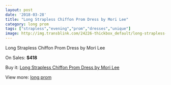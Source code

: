 ```yaml
---
layout: post
date: '2018-03-28'
title: "Long Strapless Chiffon Prom Dress by Mori Lee"
category: long prom
tags: ["strapless","evening","prom","dresses","unique"]
image: http://img.transblink.com/24226-thickbox_default/long-strapless-chiffon-prom-dress-by-mori-lee.jpg
---
```

Long Strapless Chiffon Prom Dress by Mori Lee

On Sales: **$418**
<a href="https://www.transblink.com/en/long-prom/7672-long-strapless-chiffon-prom-dress-by-mori-lee.html"><amp-img layout="responsive" width="600" height="600" src="//img.transblink.com/24226-thickbox_default/long-strapless-chiffon-prom-dress-by-mori-lee.jpg" alt="Long Strapless Chiffon Prom Dress by Mori Lee 0" /></a>
<a href="https://www.transblink.com/en/long-prom/7672-long-strapless-chiffon-prom-dress-by-mori-lee.html"><amp-img layout="responsive" width="600" height="600" src="//img.transblink.com/24230-thickbox_default/long-strapless-chiffon-prom-dress-by-mori-lee.jpg" alt="Long Strapless Chiffon Prom Dress by Mori Lee 1" /></a>
<a href="https://www.transblink.com/en/long-prom/7672-long-strapless-chiffon-prom-dress-by-mori-lee.html"><amp-img layout="responsive" width="600" height="600" src="//img.transblink.com/24229-thickbox_default/long-strapless-chiffon-prom-dress-by-mori-lee.jpg" alt="Long Strapless Chiffon Prom Dress by Mori Lee 2" /></a>
<a href="https://www.transblink.com/en/long-prom/7672-long-strapless-chiffon-prom-dress-by-mori-lee.html"><amp-img layout="responsive" width="600" height="600" src="//img.transblink.com/24228-thickbox_default/long-strapless-chiffon-prom-dress-by-mori-lee.jpg" alt="Long Strapless Chiffon Prom Dress by Mori Lee 3" /></a>
<a href="https://www.transblink.com/en/long-prom/7672-long-strapless-chiffon-prom-dress-by-mori-lee.html"><amp-img layout="responsive" width="600" height="600" src="//img.transblink.com/24227-thickbox_default/long-strapless-chiffon-prom-dress-by-mori-lee.jpg" alt="Long Strapless Chiffon Prom Dress by Mori Lee 4" /></a>

Buy it: [Long Strapless Chiffon Prom Dress by Mori Lee](https://www.transblink.com/en/long-prom/7672-long-strapless-chiffon-prom-dress-by-mori-lee.html "Long Strapless Chiffon Prom Dress by Mori Lee")

View more: [long prom](https://www.transblink.com/en/58-long-prom "long prom")